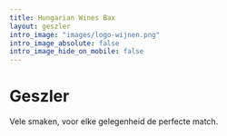 ```yaml
---
title: Hungarian Wines Bax
layout: geszler
intro_image: "images/logo-wijnen.png"
intro_image_absolute: false
intro_image_hide_on_mobile: false
---
```


# Geszler

Vele smaken, voor elke gelegenheid de perfecte match.
